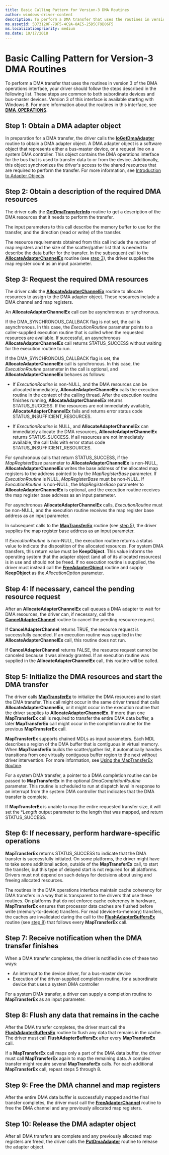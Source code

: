 ```yaml
---
title: Basic Calling Pattern for Version-3 DMA Routines
author: windows-driver-content
description: To perform a DMA transfer that uses the routines in version 3 of the DMA operations interface, your driver should follow the steps described in the following list.
ms.assetid: 5D73120F-79F5-4C9A-8AE5-25D5CF9B06F5
ms.localizationpriority: medium
ms.date: 10/17/2018
---
```


# Basic Calling Pattern for Version-3 DMA Routines


To perform a DMA transfer that uses the routines in version 3 of the DMA operations interface, your driver should follow the steps described in the following list. These steps are common to both subordinate devices and bus-master devices. Version 3 of this interface is available starting with Windows 8. For more information about the routines in this interface, see [**DMA\_OPERATIONS**](https://msdn.microsoft.com/library/windows/hardware/ff544071).

## Step 1: Obtain a DMA adapter object


In preparation for a DMA transfer, the driver calls the [**IoGetDmaAdapter**](https://msdn.microsoft.com/library/windows/hardware/ff549220) routine to obtain a DMA adapter object. A DMA adapter object is a software object that represents either a bus-master device, or a request line on a system DMA controller. This object contains the DMA operations interface for the bus that is used to transfer data to or from the device. Additionally, this object synchronizes the driver's access to the shared resources that are required to perform the transfer. For more information, see [Introduction to Adapter Objects](introduction-to-adapter-objects.md).

## Step 2: Obtain a description of the required DMA resources


The driver calls the [**GetDmaTransferInfo**](https://msdn.microsoft.com/library/windows/hardware/hh451125) routine to get a description of the DMA resources that it needs to perform the transfer.

The input parameters to this call describe the memory buffer to use for the transfer, and the direction (read or write) of the transfer.

The resource requirements obtained from this call include the number of map registers and the size of the scatter/gather list that is needed to describe the data buffer for the transfer. In the subsequent call to the [**AllocateAdapterChannelEx**](https://msdn.microsoft.com/library/windows/hardware/hh406340) routine (see [step 3](#step-3)), the driver supplies the map register count as an input parameter.

## Step 3: Request the required DMA resources


The driver calls the [**AllocateAdapterChannelEx**](https://msdn.microsoft.com/library/windows/hardware/hh406340) routine to allocate resources to assign to the DMA adapter object. These resources include a DMA channel and map registers.

An **AllocateAdapterChannelEx** call can be asynchronous or synchronous.

If the DMA\_SYNCHRONOUS\_CALLBACK flag is not set, the call is asynchronous. In this case, the *ExecutionRoutine* parameter points to a caller-supplied execution routine that is called when the requested resources are available. If successful, an asynchronous **AllocateAdapterChannelEx** call returns STATUS\_SUCCESS without waiting for the execution routine to run.

If the DMA\_SYNCHRONOUS\_CALLBACK flag is set, the **AllocateAdapterChannelEx** call is synchronous. In this case, the *ExecutionRoutine* parameter in the call is optional, and **AllocateAdapterChannelEx** behaves as follows:

-   If *ExecutionRoutine* is non-NULL, and the DMA resources can be allocated immediately, **AllocateAdapterChannelEx** calls the execution routine in the context of the calling thread. After the execution routine finishes running, **AllocateAdapterChannelEx** returns STATUS\_SUCCESS. If the resources are not immediately available, **AllocateAdapterChannelEx** fails and returns error status code STATUS\_INSUFFICIENT\_RESOURCES.

-   If *ExecutionRoutine* is NULL, and **AllocateAdapterChannelEx** can immediately allocate the DMA resources, **AllocateAdapterChannelEx** returns STATUS\_SUCCESS. If all resources are not immediately available, the call fails with error status code STATUS\_INSUFFICIENT\_RESOURCES.

For synchronous calls that return STATUS\_SUCCESS, if the *MapRegisterBase* parameter to **AllocateAdapterChannelEx** is non-NULL, **AllocateAdapterChannelEx** writes the base address of the allocated map registers to the address pointed to by the *MapRegisterBase* parameter. If *ExecutionRoutine* is NULL, *MapRegisterBase* must be non-NULL. If *ExecutionRoutine* is non-NULL, the *MapRegisterBase* parameter to **AllocateAdapterChannelEx** is optional, and the execution routine receives the map register base address as an input parameter.

For asynchronous **AllocateAdapterChannelEx** calls, *ExecutionRoutine* must be non-NULL, and the execution routine receives the map register base address as an input parameter.

In subsequent calls to the [**MapTransferEx**](https://msdn.microsoft.com/library/windows/hardware/hh406521) routine (see [step 5](#step-5)), the driver supplies the map register base address as an input parameter.

If *ExecutionRoutine* is non-NULL, the execution routine returns a status value to indicate the disposition of the allocated resources. For system DMA transfers, this return value must be **KeepObject**. This value informs the operating system that the adapter object (and all of its allocated resources) is in use and should not be freed. If no execution routine is supplied, the driver must instead call the [**FreeAdapterObject**](https://msdn.microsoft.com/library/windows/hardware/hh451107) routine and supply **KeepObject** as the *AllocationOption* parameter.

## Step 4: If necessary, cancel the pending resource request


After an **AllocateAdapterChannelEx** call queues a DMA adapter to wait for DMA resources, the driver can, if necessary, call the [**CancelAdapterChannel**](https://msdn.microsoft.com/library/windows/hardware/hh406374) routine to cancel the pending resource request.

If **CancelAdapterChannel** returns TRUE, the resource request is successfully canceled. If an execution routine was supplied in the **AllocateAdapterChannelEx** call, this routine does not run.

If **CancelAdapterChannel** returns FALSE, the resource request cannot be canceled because it was already granted. If an execution routine was supplied in the **AllocateAdapterChannelEx** call, this routine will be called.

## Step 5: Initialize the DMA resources and start the DMA transfer


The driver calls [**MapTransferEx**](https://msdn.microsoft.com/library/windows/hardware/hh406521) to initialize the DMA resources and to start the DMA transfer. This call might occur in the same driver thread that calls **AllocateAdapterChannelEx**, or it might occur in the execution routine that the driver supplies to **AllocateAdapterChannelEx**. If more than one **MapTransferEx** call is required to transfer the entire DMA data buffer, a later **MapTransferEx** call might occur in the completion routine for the previous **MapTransferEx** call.

**MapTransferEx** supports chained MDLs as input parameters. Each MDL describes a region of the DMA buffer that is contiguous in virtual memory. When **MapTransferEx** builds the scatter/gather list, it automatically handles transitions from one virtually contiguous buffer region to the next without driver intervention. For more information, see [Using the MapTransferEx Routine](using-the-maptransferex-routine.md).

For a system DMA transfer, a pointer to a DMA completion routine can be passed to **MapTransferEx** in the optional *DmaCompletionRoutine* parameter. This routine is scheduled to run at dispatch level in response to an interrupt from the system DMA controller that indicates that the DMA transfer is complete.

If **MapTransferEx** is unable to map the entire requested transfer size, it will set the \**Length* output parameter to the length that was mapped, and return STATUS\_SUCCESS.

## Step 6: If necessary, perform hardware-specific operations


**MapTransferEx** returns STATUS\_SUCCESS to indicate that the DMA transfer is successfully initiated. On some platforms, the driver might have to take some additional action, outside of the **MapTransferEx** call, to start the transfer, but this type of delayed start is not required for all platforms. Drivers must not depend on such delays for decisions about using and freeing allocated resources.

The routines in the DMA operations interface maintain cache coherency for DMA transfers in a way that is transparent to the drivers that use these routines. On platforms that do not enforce cache coherency in hardware, **MapTransferEx** ensures that processor data caches are flushed before write (memory-to-device) transfers. For read (device-to-memory) transfers, the caches are invalidated during the call to the [**FlushAdapterBuffersEx**](https://msdn.microsoft.com/library/windows/hardware/hh451102) routine (see [step 8](#step-8)) that follows every **MapTransferEx** call.

## Step 7: Receive notification when the DMA transfer finishes


When a DMA transfer completes, the driver is notified in one of these two ways:

-   An interrupt to the device driver, for a bus-master device
-   Execution of the driver-supplied completion routine, for a subordinate device that uses a system DMA controller

For a system DMA transfer, a driver can supply a completion routine to **MapTransferEx** as an input parameter.
## Step 8: Flush any data that remains in the cache


After the DMA transfer completes, the driver must call the [**FlushAdapterBuffersEx**](https://msdn.microsoft.com/library/windows/hardware/hh451102) routine to flush any data that remains in the cache. The driver must call **FlushAdapterBuffersEx** after every **MapTransferEx** call.

If a **MapTransferEx** call maps only a part of the DMA data buffer, the driver must call **MapTransferEx** again to map the remaining data. A complex transfer might require several **MapTransferEx** calls. For each additional **MapTransferEx** call, repeat steps 5 through 8.

## Step 9: Free the DMA channel and map registers


After the entire DMA data buffer is successfully mapped and the final transfer completes, the driver must call the [**FreeAdapterChannel**](https://msdn.microsoft.com/library/windows/hardware/ff549101) routine to free the DMA channel and any previously allocated map registers.

## Step 10: Release the DMA adapter object


After all DMA transfers are complete and any previously allocated map registers are freed, the driver calls the [**PutDmaAdapter**](https://msdn.microsoft.com/library/windows/hardware/ff559965) routine to release the adapter object.

 

 




